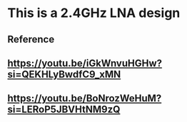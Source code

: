 # This is a 2.4GHz LNA design 
## Reference 
## https://youtu.be/iGkWnvuHGHw?si=QEKHLyBwdfC9_xMN 
## https://youtu.be/BoNrozWeHuM?si=LERoP5JBVHtNM9zQ
